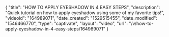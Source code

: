 {
    "title": "HOW TO APPLY EYESHADOW IN 4 EASY STEPS",
    "description": "Quick tutorial on how to apply eyeshadow using some of my favorite tips!",
    "videoid": "164989071",
    "date_created": "1529515455",
    "date_modified": "1546466770",
    "type": "captivate",
    "layout": "video",
    "url": "\/v\/how-to-apply-eyeshadow-in-4-easy-steps\/164989071"
}